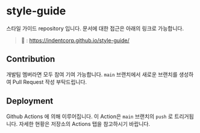 # style-guide

스타일 가이드 repository 입니다. 문서에 대한 접근은 아래의 링크로 가능합니다.

> 🔗 : https://indentcorp.github.io/style-guide/

## Contribution
개발팀 멤버라면 모두 참여 기여 가능합니다. `main` 브랜치에서 새로운 브랜치를 생성하여 Pull Request 작성 부탁드립니다.


## Deployment
Github Actions 에 의해 이루어집니다. 이 Action은 `main` 브랜치의 `push` 로 트리거됩니다. 자세한 현황은 저장소의 Actions 탭을 참고하시기 바랍니다.